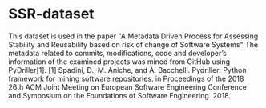 # SSR-dataset
This dataset is used in the paper "A Metadata Driven Process for Assessing Stability and Reusability based on risk of change of Software Systems"
The metadata related to commits, modifications, code and developer’s information of the examined projects was mined from GitHub using PyDriller[1].
[1] Spadini, D., M. Aniche, and A. Bacchelli. Pydriller: Python framework for mining software repositories. in Proceedings of the 2018 26th ACM Joint Meeting on European Software Engineering Conference and Symposium on the Foundations of Software Engineering. 2018. 
